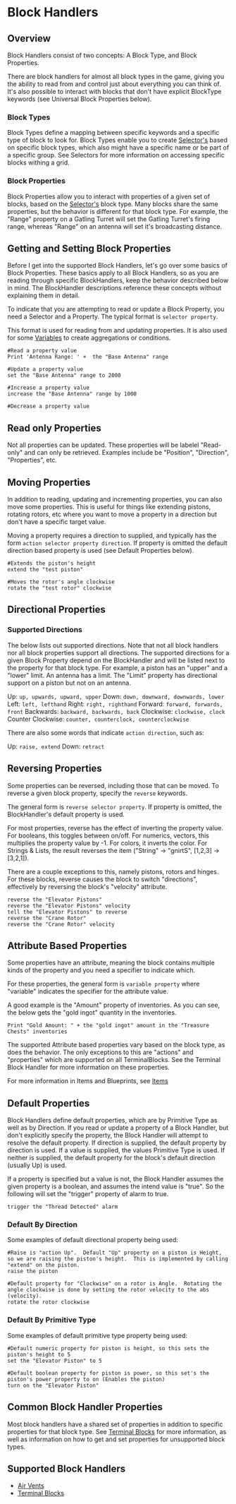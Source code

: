 # Block Handlers

## Overview

Block Handlers consist of two concepts: A Block Type, and Block Properties.

There are block handlers for almost all block types in the game, giving you the ability to read from and control just about everything you can think of.  It's also possible to interact with blocks that don't have explicit BlockType keywords (see Universal Block Properties below).

### Block Types
Block Types define a mapping between specific keywords and a specific type of block to look for.  Block Types enable you to create [Selector's](https://spaceengineers.merlinofmines.com/EasyCommands/selectors "Selectors") based on specific block types, which also might have a specific name or be part of a specific group.  See Selectors for more information on accessing specific blocks withing a grid.

### Block Properties

Block Properties allow you to interact with properties of a given set of blocks, based on the [Selector's](https://spaceengineers.merlinofmines.com/EasyCommands/selectors "Selectors") block type.  Many blocks share the same properties, but the behavior is different for that block type.  For example, the "Range" property on a Gatling Turret will set the Gatling Turret's firing range, whereas "Range" on an antenna will set it's broadcasting distance.


## Getting and Setting Block Properties

Before I get into the supported Block Handlers, let's go over some basics of Block Properties.  These basics apply to all Block Handlers, so as you are reading through specific BlockHandlers, keep the behavior described below in mind.  The BlockHandler descriptions reference these concepts without explaining them in detail.

To indicate that you are attempting to read or update a Block Property, you need a Selector and a Property.  The typical format is ```selector property```.  

This format is used for reading from and updating properties.  It is also used for some [Variables](https://spaceengineers.merlinofmines.com/EasyCommands/variables "Variables") to create aggregations or conditions.

```
#Read a property value
Print 'Antenna Range: ' +  the "Base Antenna" range

#Update a property value
set the "Base Antenna" range to 2000

#Increase a property value
increase the "Base Antenna" range by 1000

#Decrease a property value
```

## Read only Properties
Not all properties can be updated.  These properties will be labelel "Read-only" and can only be retrieved.  Examples include be "Position", "Direction", "Properties", etc.

## Moving Properties

In addition to reading, updating and incrementing properties, you can also move some properties.  This is useful for things like extending pistons, rotating rotors, etc where you want to move a property in a direction but don't have a specific target value.

Moving a property requires a direction to supplied, and typically has the form ```action selector property direction```.  If property is omitted the default direction based property is used (see Default Properties below).

```
#Extends the piston's height
extend the "test piston"

#Moves the rotor's angle clockwise
rotate the "test rotor" clockwise
```

## Directional Properties

### Supported Directions

The below lists out supported directions.  Note that not all block handlers nor all block properties support all directions.  The supported directions for a given Block Property depend on the BlockHandler and will be listed next to the property for that block type.  For example, a piston has an "upper" and a "lower" limit.  An antenna has a limit.  The "Limit" property has directional support on a piston but not on an antenna.

Up: ```up, upwards, upward, upper```
Down: ```down, downward, downwards, lower```
Left: ```left, lefthand```
Right: ```right, righthand```
Forward: ```forward, forwards, front```
Backwards: ```backward, backwards, back```
Clockwise: ```clockwise, clock```
Counter Clockwise: ```counter, counterclock, counterclockwise```

There are also some words that indicate ```action direction```, such as:

Up: ```raise, extend```
Down: ```retract```

## Reversing Properties

Some properties can be reversed, including those that can be moved.  To reverse a given block property, specify the ```reverse``` keywords.

The general form is ```reverse selector property```.  If property is omitted, the BlockHandler's default property is used.

For most properties, reverse has the effect of inverting the property value.  For booleans, this toggles between on/off.  For numerics, vectors, this multiplies the property value by -1.  For colors, it inverts the color.  For Strings & Lists, the result reverses the item ("String" -> "gnirtS", [1,2,3] -> [3,2,1]).

There are a couple exceptions to this, namely pistons, rotors and hinges.  For these blocks, reverse causes the block to switch "directions", effectively by reversing the block's "velocity" attribute.

```
reverse the "Elevator Pistons"
reverse the "Elevator Pistons" velocity
tell the "Elevator Pistons" to reverse
reverse the "Crane Rotor"
reverse the "Crane Rotor" velocity
```

## Attribute Based Properties

Some properties have an attribute, meaning the block contains multiple kinds of the property and you need a specifier to indicate which.

For these properties, the general form is ```variable property``` where "variable" indicates the specifier for the attribute value.

A good example is the "Amount" property of inventories.  As you can see, the below gets the "gold ingot" quantity in the inventories.

```
Print "Gold Amount: " + the "gold ingot" amount in the "Treasure Chests" inventories
```

The supported Attribute based properties vary based on the block type, as does the behavior.  The only exceptions to this are "actions" and "properties" which are supported on all TerminalBlocks.  See the Terminal Block Handler for more information on these properties.

For more information in Items and Blueprints, see [Items](https://spaceengineers.merlinofmines.com/EasyCommands/items "Items")

## Default Properties 

Block Handlers define default properties, which are by Primitive Type as well as by Direction.  If you read or update a property of a Block Handler, but don't explicitly specify the property, the Block Handler will attempt to resolve the default property.  If direction is supplied, the default property by direction is used.  If a value is supplied, the values Primitive Type is used.  If neither is supplied, the default property for the block's default direction (usually Up) is used.

If a property is specified but a value is not, the Block Handler assumes the given property is a boolean, and assumes the intend value is "true".  So the following will set the "trigger" property of alarm to true.
```
trigger the "Thread Detected" alarm
```

### Default By Direction

Some examples of default directional property being used:

```
#Raise is "action Up".  Default "Up" property on a piston is Height, so we are raising the piston's height.  This is implemented by calling "extend" on the piston.
raise the piston

#Default property for "Clockwise" on a rotor is Angle.  Rotating the angle clockwise is done by setting the rotor velocity to the abs (velocity).
rotate the rotor clockwise
```

### Default By Primitive Type

Some examples of default primitive type property being used:

```
#Default numeric property for piston is height, so this sets the piston's height to 5
set the "Elevator Piston" to 5

#Default boolean property for piston is power, so this set's the piston's power property to on (Enables the piston)
turn on the "Elevator Piston"
```

## Common Block Handler Properties
Most block handlers have a shared set of properties in addition to specific properties for that block type.  See [Terminal Blocks](https://spaceengineers.merlinofmines.com/EasyCommands/blockHandlers/terminal "Terminal Block Handler") for more information, as well as information on how to get and set properties for unsupported block types.

## Supported Block Handlers
* [Air Vents](https://spaceengineers.merlinofmines.com/EasyCommands/blockHandlers/airvent "Air Vent Handler")
* [Terminal Blocks](https://spaceengineers.merlinofmines.com/EasyCommands/blockHandlers/terminal "Terminal Block Handler")



